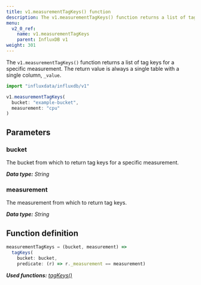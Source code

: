 ```yaml
---
title: v1.measurementTagKeys() function
description: The v1.measurementTagKeys() function returns a list of tag keys for a specific measurement.
menu:
  v2_0_ref:
    name: v1.measurementTagKeys
    parent: InfluxDB v1
weight: 301
---
```


The `v1.measurementTagKeys()` function returns a list of tag keys for a specific measurement.
The return value is always a single table with a single column, `_value`.

```js
import "influxdata/influxdb/v1"

v1.measurementTagKeys(
  bucket: "example-bucket",
  measurement: "cpu"
)
```

## Parameters

### bucket
The bucket from which to return tag keys for a specific measurement.

_**Data type:** String_

### measurement
The measurement from which to return tag keys.

_**Data type:** String_

## Function definition
```js
measurementTagKeys = (bucket, measurement) =>
  tagKeys(
    bucket: bucket,
    predicate: (r) => r._measurement == measurement)
```

_**Used functions:**
[tagKeys()](/v2.0/reference/flux/functions/influxdb-v1/tagkeys)_
